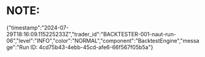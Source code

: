 # NOTE:
{"timestamp":"2024-07-29T18:16:09.115225233Z","trader_id":"BACKTESTER-001-naut-run-06","level":"INFO","color":"NORMAL","component":"BacktestEngine","message":"Run ID:         4cd75b43-4ebb-45cd-afe6-66f567f05b5a"}
